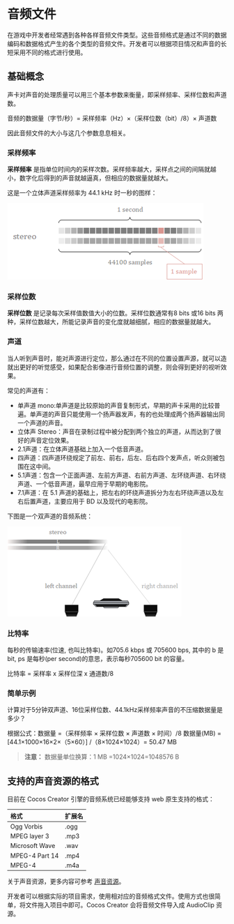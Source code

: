 # 音频文件

在游戏中开发者经常遇到各种各样音频文件类型。这些音频格式是通过不同的数据编码和数据格式产生的各个类型的音频文件。开发者可以根据项目情况和声音的长短采用不同的格式进行使用。

## 基础概念

声卡对声音的处理质量可以用三个基本参数来衡量，即采样频率、采样位数和声道数。

音频的数据量（字节/秒）= 采样频率（Hz）×（采样位数（bit）/8）× 声道数

因此音频文件的大小与这几个参数息息相关。

### 采样频率

**采样频率** 是指单位时间内的采样次数。采样频率越大，采样点之间的间隔就越小，数字化后得到的声音就越逼真，但相应的数据量就越大。

这是一个立体声道采样频率为 44.1 kHz 时一秒的图样：

![audioFrequency](audio/audioFrequency.png)

### 采样位数

**采样位数** 是记录每次采样值数值大小的位数。采样位数通常有8 bits 或16 bits 两种，采样位数越大，所能记录声音的变化度就越细腻，相应的数据量就越大。

### 声道

当人听到声音时，能对声源进行定位，那么通过在不同的位置设置声源，就可以造就出更好的听觉感受，如果配合影像进行音频位置的调整，则会得到更好的视听效果。

常见的声道有：
- 单声道 mono:单声道是比较原始的声音复制形式，早期的声卡采用的比较普遍。单声道的声音只能使用一个扬声器发声，有的也处理成两个扬声器输出同一个声道的声音。
- 立体声 Stereo：声音在录制过程中被分配到两个独立的声道，从而达到了很好的声音定位效果。
- 2.1声道：在立体声道基础上加入一个低音声道。
- 四声道：四声道环绕规定了前左、前右，后左、后右四个发声点，听众则被包围在这中间。
- 5.1声道：包含一个正面声道、左前方声道、右前方声道、左环绕声道、右环绕声道、一个低音声道，最早应用于早期的电影院。
- 7.1声道：在 5.1 声道的基础上，把左右的环绕声道拆分为左右环绕声道以及左右后置声道，主要应用于 BD 以及现代的电影院。

下图是一个双声道的音频系统：

![audioStereo](audio/audioStereo.png)

### 比特率

每秒的传输速率(位速, 也叫比特率)。如705.6 kbps 或 705600 bps, 其中的 b 是 bit, ps 是每秒(per second)的意思，表示每秒705600 bit 的容量。

比特率 = 采样率 x 采样位深 x 通道数/8

### 简单示例

计算对于5分钟双声道、16位采样位数、44.1kHz采样频率声音的不压缩数据量是多少？

根据公式：数据量 =（采样频率 × 采样位数 × 声道数 × 时间）/8
数据量(MB) = [44.1×1000×16×2×（5×60）] /（8×1024×1024）= 50.47 MB
>**注意：** 数据量单位换算：1 MB =1024×1024=1048576 B

## 支持的声音资源的格式

目前在 Cocos Creator 引擎的音频系统已经能够支持 web 原生支持的格式：

|格式            | 扩展名                    |
|:--            | :--                     |
|Ogg Vorbis           | .ogg      |
|MPEG layer 3           | .mp3              |
|Microsoft Wave    | .wav |
|MPEG-4 Part 14         | .mp4   |
|MPEG-4         | .m4a   |

关于声音资源，更多内容可参考 [声音资源](../asset/audio.md)。

开发者可以根据实际的项目需求，使用相对应的音频格式文件。使用方式也很简单，将文件拖入项目中即可。Cocos Creator 会将音频文件导入成 AudioClip 资源。
